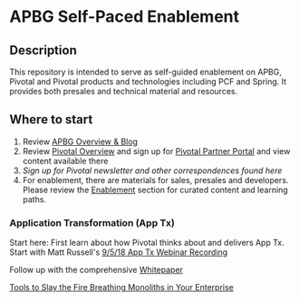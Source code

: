 # APBG Self-Paced Enablement
## Description
This repository is intended to serve as self-guided enablement on APBG, Pivotal and Pivotal products and technologies including PCF and Spring. It provides both presales and technical material and resources.

## Where to start
1. Review [APBG Overview & Blog](/apbg/overview.md)
2. Review [Pivotal Overview](/pivotal/overview.md) and sign up for [Pivotal Partner Portal](https://partners.pivotal.io/) and view content available there
3. _Sign up for Pivotal newsletter and other correspondences found here_
4. For enablement, there are materials for sales, presales and developers. Please review the [Enablement](/enablement/overview.md) section for curated content and learning paths.



### Application Transformation (App Tx)
Start here:
First learn about how Pivotal thinks about and delivers App Tx. Start with Matt Russell's [9/5/18 App Tx Webinar Recording](https://content.pivotal.io/webinars/sep-5-application-migration-how-to-start-scale-and-succeed-webinar)

Follow up with the comprehensive [Whitepaper](https://content.pivotal.io/white-papers/pivotal-practices-application-transformation)

[Tools to Slay the Fire Breathing Monoliths in Your Enterprise](https://www.youtube.com/watch?v=neL3OQ1GRhY)
